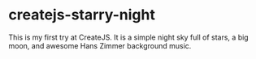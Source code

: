 # createjs-starry-night
This is my first try at CreateJS. It is a simple night sky full of stars, a big moon, and awesome Hans Zimmer background music.
